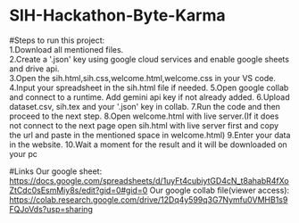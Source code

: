 # SIH-Hackathon-Byte-Karma
#Steps to run this project:<br>
1.Download all mentioned files.<br>
2.Create a '.json' key using google cloud services and enable google sheets and drive api.<br>
3.Open the sih.html,sih.css,welcome.html,welcome.css in your VS code. 
4.Input your spreadsheet in the sih.html file if needed.
5.Open google collab and connect to a runtime. Add gemini api key if not already added. 
6.Upload dataset.csv, sih.tex and your '.json' key in collab.
7.Run the code and then proceed to the next step.
8.Open welcome.html with live server.(If it does not connect to the next page open sih.html with live server first and copy the url and paste in the mentioned space in welcome.html)
9.Enter your data in the website.
10.Wait a moment for the result and it will be downloaded on your pc 




#Links
Our google sheet: https://docs.google.com/spreadsheets/d/1uyFt4cubiytGD4cN_t8ahabR4fXoZtCdc0sEsmMiy8s/edit?gid=0#gid=0
Our google collab file(viewer access): https://colab.research.google.com/drive/12Dq4y599q3G7Nymfu0VMHB1s9FQJoVds?usp=sharing
